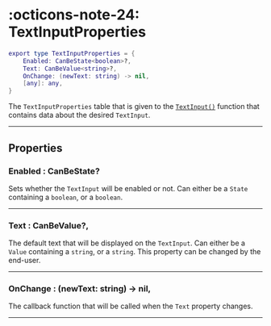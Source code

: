 <h1 class="api-header" markdown>
    <span class="api-icon" markdown>:octicons-note-24:</span>
    <span class="api-title">TextInputProperties</span>
</h1>

```lua
export type TextInputProperties = {
	Enabled: CanBeState<boolean>?,
	Text: CanBeValue<string>?,
	OnChange: (newText: string) -> nil,
	[any]: any,
}
```

The `TextInputProperties` table that is given to the [`TextInput()`](../../members/input/TextInput.md) function that contains data about the desired `TextInput`.

----

## Properties

<h3 markdown>
	Enabled
	<span class="api-property-type">
		: CanBeState<boolean>?
	</span>
</h3>

Sets whether the `TextInput` will be enabled or not. Can either be a `State` containing a `boolean`, or a `boolean`.

----

<h3 markdown>
	Text
	<span class="api-property-type">
		: CanBeValue<string>?,
	</span>
</h3>

The default text that will be displayed on the `TextInput`. Can either be a `Value` containing a `string`, or a `string`.
This property can be changed by the end-user.

----

<h3 markdown>
	OnChange
	<span class="api-property-type">
		: (newText: string) -> nil,
	</span>
</h3>

The callback function that will be called when the `Text` property changes.

----